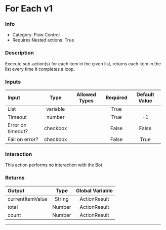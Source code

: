 # For Each v1

### Info

- Category: Flow Control
- Requires Nested actions: True


### Description
Execute sub-action(s) for each item in the given list, returns each item in the list every time it completes a loop.


### Inputs

| Input | Type | Allowed Types | Required |  Default Value |
| :--- | :---: | :---: | :---: | :---: |
| List | variable |  | True |  |
| Timeout | number |  | True | -1 |
| Error on timeout? | checkbox |  | False | False |
| Fail on error? | checkbox |  | False | True |


### Interaction
This action performs no interaction with the Bot.

### Returns

| Output | Type | Global Variable |
| :--- | :---: | :---: |
| currentItemValue | String | ActionResult |
| total | Number | ActionResult |
| count | Number | ActionResult |

---